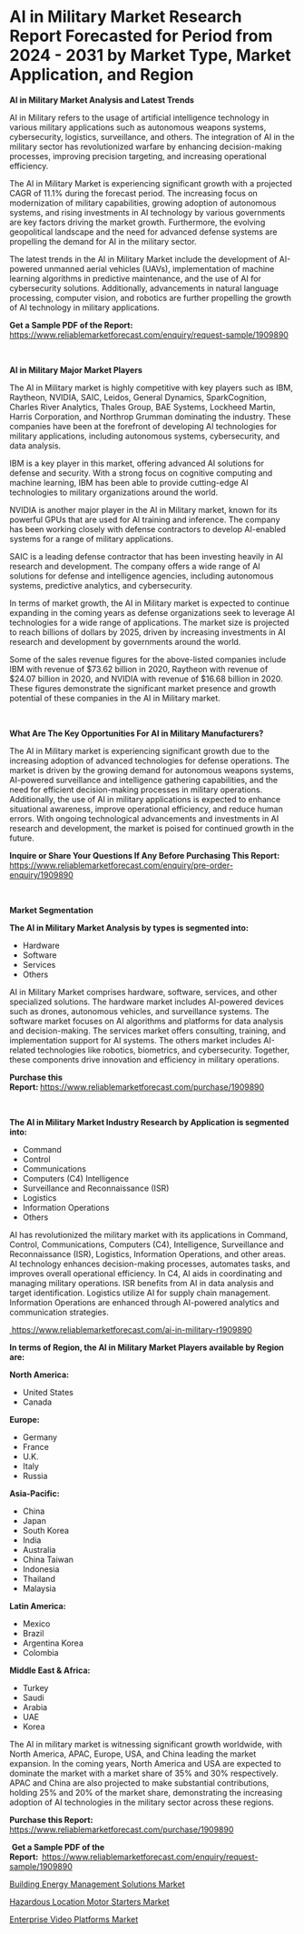 <p><h1>AI in Military Market Research Report Forecasted for Period from 2024 -  2031 by Market Type, Market Application, and Region</h1></p><p><strong>AI in Military Market Analysis and Latest Trends</strong></p>
<p><p>AI in Military refers to the usage of artificial intelligence technology in various military applications such as autonomous weapons systems, cybersecurity, logistics, surveillance, and others. The integration of AI in the military sector has revolutionized warfare by enhancing decision-making processes, improving precision targeting, and increasing operational efficiency.</p><p>The AI in Military Market is experiencing significant growth with a projected CAGR of 11.1% during the forecast period. The increasing focus on modernization of military capabilities, growing adoption of autonomous systems, and rising investments in AI technology by various governments are key factors driving the market growth. Furthermore, the evolving geopolitical landscape and the need for advanced defense systems are propelling the demand for AI in the military sector.</p><p>The latest trends in the AI in Military Market include the development of AI-powered unmanned aerial vehicles (UAVs), implementation of machine learning algorithms in predictive maintenance, and the use of AI for cybersecurity solutions. Additionally, advancements in natural language processing, computer vision, and robotics are further propelling the growth of AI technology in military applications.</p></p>
<p><strong>Get a Sample PDF of the Report:&nbsp;</strong> <a href="https://www.reliablemarketforecast.com/enquiry/request-sample/1909890">https://www.reliablemarketforecast.com/enquiry/request-sample/1909890</a></p>
<p>&nbsp;</p>
<p><strong>AI in Military Major Market Players</strong></p>
<p><p>The AI in Military market is highly competitive with key players such as IBM, Raytheon, NVIDIA, SAIC, Leidos, General Dynamics, SparkCognition, Charles River Analytics, Thales Group, BAE Systems, Lockheed Martin, Harris Corporation, and Northrop Grumman dominating the industry. These companies have been at the forefront of developing AI technologies for military applications, including autonomous systems, cybersecurity, and data analysis.</p><p>IBM is a key player in this market, offering advanced AI solutions for defense and security. With a strong focus on cognitive computing and machine learning, IBM has been able to provide cutting-edge AI technologies to military organizations around the world.</p><p>NVIDIA is another major player in the AI in Military market, known for its powerful GPUs that are used for AI training and inference. The company has been working closely with defense contractors to develop AI-enabled systems for a range of military applications.</p><p>SAIC is a leading defense contractor that has been investing heavily in AI research and development. The company offers a wide range of AI solutions for defense and intelligence agencies, including autonomous systems, predictive analytics, and cybersecurity.</p><p>In terms of market growth, the AI in Military market is expected to continue expanding in the coming years as defense organizations seek to leverage AI technologies for a wide range of applications. The market size is projected to reach billions of dollars by 2025, driven by increasing investments in AI research and development by governments around the world.</p><p>Some of the sales revenue figures for the above-listed companies include IBM with revenue of $73.62 billion in 2020, Raytheon with revenue of $24.07 billion in 2020, and NVIDIA with revenue of $16.68 billion in 2020. These figures demonstrate the significant market presence and growth potential of these companies in the AI in Military market.</p></p>
<p>&nbsp;</p>
<p><strong>What Are The Key Opportunities For AI in Military Manufacturers?</strong></p>
<p><p>The AI in Military market is experiencing significant growth due to the increasing adoption of advanced technologies for defense operations. The market is driven by the growing demand for autonomous weapons systems, AI-powered surveillance and intelligence gathering capabilities, and the need for efficient decision-making processes in military operations. Additionally, the use of AI in military applications is expected to enhance situational awareness, improve operational efficiency, and reduce human errors. With ongoing technological advancements and investments in AI research and development, the market is poised for continued growth in the future.</p></p>
<p><strong>Inquire or Share Your Questions If Any Before Purchasing This Report:</strong> <a href="https://www.reliablemarketforecast.com/enquiry/pre-order-enquiry/1909890">https://www.reliablemarketforecast.com/enquiry/pre-order-enquiry/1909890</a></p>
<p>&nbsp;</p>
<p><strong>Market Segmentation</strong></p>
<p><strong>The AI in Military Market Analysis by types is segmented into:</strong></p>
<p><ul><li>Hardware</li><li>Software</li><li>Services</li><li>Others</li></ul></p>
<p><p>AI in Military Market comprises hardware, software, services, and other specialized solutions. The hardware market includes AI-powered devices such as drones, autonomous vehicles, and surveillance systems. The software market focuses on AI algorithms and platforms for data analysis and decision-making. The services market offers consulting, training, and implementation support for AI systems. The others market includes AI-related technologies like robotics, biometrics, and cybersecurity. Together, these components drive innovation and efficiency in military operations.</p></p>
<p><strong>Purchase this Report:&nbsp;</strong><a href="https://www.reliablemarketforecast.com/purchase/1909890">https://www.reliablemarketforecast.com/purchase/1909890</a></p>
<p>&nbsp;</p>
<p><strong>The AI in Military Market Industry Research by Application is segmented into:</strong></p>
<p><ul><li>Command</li><li>Control</li><li>Communications</li><li>Computers (C4) Intelligence</li><li>Surveillance and Reconnaissance (ISR)</li><li>Logistics</li><li>Information Operations</li><li>Others</li></ul></p>
<p><p>AI has revolutionized the military market with its applications in Command, Control, Communications, Computers (C4), Intelligence, Surveillance and Reconnaissance (ISR), Logistics, Information Operations, and other areas. AI technology enhances decision-making processes, automates tasks, and improves overall operational efficiency. In C4, AI aids in coordinating and managing military operations. ISR benefits from AI in data analysis and target identification. Logistics utilize AI for supply chain management. Information Operations are enhanced through AI-powered analytics and communication strategies.</p></p>
<p><a href="https://www.reliablemarketforecast.com/ai-in-military-r1909890">&nbsp;https://www.reliablemarketforecast.com/ai-in-military-r1909890</a></p>
<p><strong>In terms of Region, the AI in Military Market Players available by Region are:</strong></p>
<p>
    <p> <strong> North America: </strong>
        <ul>
            <li>United States</li>
            <li>Canada</li>
        </ul>
        </p> 
    <p> <strong> Europe: </strong>
        <ul>
            <li>Germany</li>
            <li>France</li>
            <li>U.K.</li>
            <li>Italy</li>
            <li>Russia</li>
        </ul>
        </p> 
    <p> <strong> Asia-Pacific: </strong>
        <ul>
            <li>China</li>
            <li>Japan</li>
            <li>South Korea</li>
            <li>India</li>
            <li>Australia</li>
            <li>China Taiwan</li>
            <li>Indonesia</li>
            <li>Thailand</li>
            <li>Malaysia</li>
        </ul>
        </p> 
    <p> <strong> Latin America: </strong>
        <ul>
            <li>Mexico</li>
            <li>Brazil</li>
            <li>Argentina Korea</li>
            <li>Colombia</li>
        </ul>
        </p> 
    <p> <strong> Middle East & Africa: </strong>
        <ul>
            <li>Turkey</li>
            <li>Saudi</li>
            <li>Arabia</li>
            <li>UAE</li>
            <li>Korea</li>
        </ul>
    </p>
    </p>
<p><p>The AI in military market is witnessing significant growth worldwide, with North America, APAC, Europe, USA, and China leading the market expansion. In the coming years, North America and USA are expected to dominate the market with a market share of 35% and 30% respectively. APAC and China are also projected to make substantial contributions, holding 25% and 20% of the market share, demonstrating the increasing adoption of AI technologies in the military sector across these regions.</p></p>
<p><strong>Purchase this Report: </strong><a href="https://www.reliablemarketforecast.com/purchase/1909890">https://www.reliablemarketforecast.com/purchase/1909890</a></p>
<p>&nbsp;<strong>Get a Sample PDF of the Report:&nbsp;&nbsp;</strong><a href="https://www.reliablemarketforecast.com/enquiry/request-sample/1909890">https://www.reliablemarketforecast.com/enquiry/request-sample/1909890</a></p>
<p><strong></strong></p>
<p><p><a href="https://www.linkedin.com/pulse/building-energy-management-solutions-market-size-share-psysc">Building Energy Management Solutions Market</a></p><p><a href="https://www.linkedin.com/pulse/hazardous-location-motor-starters-market-outlook-complete-industry-dcbxf">Hazardous Location Motor Starters Market</a></p><p><a href="https://www.linkedin.com/pulse/global-enterprise-video-platforms-market-trends-insights-growth-0ejbf">Enterprise Video Platforms Market</a></p></p>